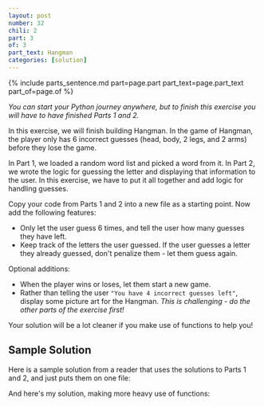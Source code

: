 ```yaml
---
layout: post
number: 32
chili: 2
part: 3
of: 3
part_text: Hangman
categories: [solution]
---
```


{% include parts_sentence.md part=page.part part_text=page.part_text part_of=page.of %} 

_You can start your Python journey anywhere, but to finish this exercise you will have to have finished Parts 1 and 2._

In this exercise, we will finish building Hangman. In the game of Hangman, the player only has 6 incorrect guesses (head, body, 2 legs, and 2 arms) before they lose the game.

In Part 1, we loaded a random word list and picked a word from it. In Part 2, we wrote the logic for guessing the letter and displaying that information to the user. In this exercise, we have to put it all together and add logic for handling guesses.

Copy your code from Parts 1 and 2 into a new file as a starting point. Now add the following features:

* Only let the user guess 6 times, and tell the user how many guesses they have left.
* Keep track of the letters the user guessed. If the user guesses a letter they already guessed, don't penalize them - let them guess again.

Optional additions:

* When the player wins or loses, let them start a new game.
* Rather than telling the user `"You have 4 incorrect guesses left"`, display some picture art for the Hangman. _This is challenging - do the other parts of the exercise first!_

Your solution will be a lot cleaner if you make use of functions to help you!

## Sample Solution

Here is a sample solution from a reader that uses the solutions to Parts 1 and 2, and just puts them on one file:

<script src="https://gist.github.com/anonymous/8ed14085c77095e106c79952be5588cf.js"></script>

And here's my solution, making more heavy use of functions:

<script src="https://gist.github.com/mprat/ed31902d422353bc572ae8b335150f6c.js"></script>
